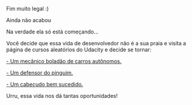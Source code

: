 Fim muito legal :)

Ainda não acabou

Na verdade ela só está começando... 

Você decide que essa vida de desenvolvedor não é a sua praia e visita a página de cursos aleatórios do Udacity e decide se tornar:

[- Um mecânico boladão de carros autônomos.](https://br.udacity.com/course/self-driving-car-engineer-nanodegree--nd013/)

[- Um defensor do pinguim.](https://br.udacity.com/course/linux-command-line-basics--ud595/)

[- Um cabeçudo bem sucedido.](https://br.udacity.com/course/intro-to-inferential-statistics--ud201/)

Urru, essa vida nos dá tantas oportunidades!
